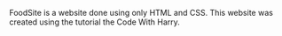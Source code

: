 
FoodSite is a website done using only HTML and CSS. This website was created using the tutorial the Code With Harry.
